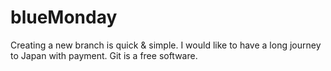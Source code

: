 # blueMonday
Creating a new branch is quick & simple.
I would like to have a long journey to Japan with payment.
Git is a free software.

